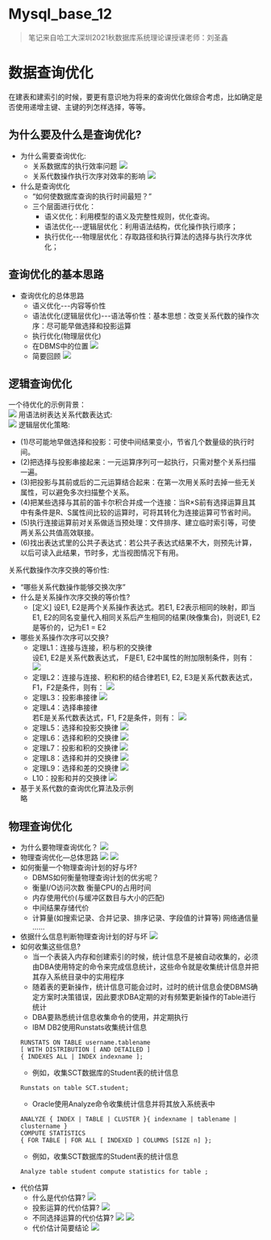 # Mysql_base_12

> 笔记来自哈工大深圳2021秋数据库系统理论课授课老师：刘圣鑫

# 数据查询优化
在建表和建索引的时候，要更有意识地为将来的查询优化做综合考虑，比如确定是否使用递增主键、主键的列怎样选择，等等。
## 为什么要及什么是查询优化?
- 为什么需要查询优化:
    - 关系数据库的执行效率问题
    ![](https://raw.githubusercontent.com/QizhengZou/Drawing_bed/main/20211115122516.png)
    - 关系代数操作执行次序对效率的影响
    ![](https://raw.githubusercontent.com/QizhengZou/Drawing_bed/main/20211115122720.png)
- 什么是查询优化
    - “如何使数据库查询的执行时间最短？”
    - 三个层面进行优化：
        - 语义优化：利用模型的语义及完整性规则，优化查询。
        - 语法优化---逻辑层优化：利用语法结构，优化操作执行顺序；
        - 执行优化---物理层优化：存取路径和执行算法的选择与执行次序优化；

## 查询优化的基本思路
- 查询优化的总体思路
    - 语义优化---内容等价性
    - 语法优化(逻辑层优化)---语法等价性：基本思想：改变关系代数的操作次序：尽可能早做选择和投影运算
    - 执行优化(物理层优化)
    - 在DBMS中的位置
![](https://raw.githubusercontent.com/QizhengZou/Drawing_bed/main/20211115123812.png)
    - 简要回顾
    ![](https://raw.githubusercontent.com/QizhengZou/Drawing_bed/main/20211115124047.png)

## 逻辑查询优化
一个待优化的示例背景：   
![](https://raw.githubusercontent.com/QizhengZou/Drawing_bed/main/20211115205559.png)
用语法树表达关系代数表达式:   
![](https://raw.githubusercontent.com/QizhengZou/Drawing_bed/main/20211115205716.png)
逻辑层优化策略:   
- (1)尽可能地早做选择和投影：可使中间结果变小，节省几个数量级的执行时间。
- (2)把选择与投影串接起来：一元运算序列可一起执行，只需对整个关系扫描一遍。
- (3)把投影与其前或后的二元运算结合起来：在第一次用关系时去掉一些无关属性，可以避免多次扫描整个关系。
- (4)把某些选择与其前的笛卡尔积合并成一个连接：当R×S前有选择运算且其中有条件是R、S属性间比较的运算时，可将其转化为连接运算可节省时间。
- (5)执行连接运算前对关系做适当预处理：文件排序、建立临时索引等，可使两关系公共值高效联接。
- (6)找出表达式里的公共子表达式：若公共子表达式结果不大，则预先计算，以后可读入此结果，节时多，尤当视图情况下有用。

关系代数操作次序交换的等价性:
- “哪些关系代数操作能够交换次序”
- 什么是关系操作次序交换的等价性?
    - [定义] 设E1, E2是两个关系操作表达式。若E1, E2表示相同的映射，即当E1, E2的同名变量代入相同关系后产生相同的结果(映像集合)，则说E1, E2是等价的，记为E1 = E2 
- 哪些关系操作次序可以交换?
    - 定理L1：连接与连接，积与积的交换律   
    设E1, E2是关系代数表达式， F是E1, E2中属性的附加限制条件，则有：
    ![](https://raw.githubusercontent.com/QizhengZou/Drawing_bed/main/20211115210330.png)
    - 定理L2：连接与连接、积和积的结合律若E1, E2, E3是关系代数表达式，F1，F2是条件，则有：
    ![](https://raw.githubusercontent.com/QizhengZou/Drawing_bed/main/20211115210443.png)
    - 定理L3：投影串接律
    ![](https://raw.githubusercontent.com/QizhengZou/Drawing_bed/main/20211115210534.png)
    - 定理L4：选择串接律   
    若E是关系代数表达式，F1, F2是条件，则有：
    ![](https://raw.githubusercontent.com/QizhengZou/Drawing_bed/main/20211115210629.png)
    - 定理L5：选择和投影交换律
    ![](https://raw.githubusercontent.com/QizhengZou/Drawing_bed/main/20211115210709.png)
    - 定理L6：选择和积的交换律
    ![](https://raw.githubusercontent.com/QizhengZou/Drawing_bed/main/20211115210802.png)
    - 定理L7：投影和积的交换律
    ![](https://raw.githubusercontent.com/QizhengZou/Drawing_bed/main/20211115210844.png)
    - 定理L8：选择和并的交换律
    ![](https://raw.githubusercontent.com/QizhengZou/Drawing_bed/main/20211115210926.png)
    - 定理L9：选择和差的交换律
    ![](https://raw.githubusercontent.com/QizhengZou/Drawing_bed/main/20211115211004.png)
    - L10：投影和并的交换律
    ![](https://raw.githubusercontent.com/QizhengZou/Drawing_bed/main/20211115211052.png)
- 基于关系代数的查询优化算法及示例   
略

## 物理查询优化
- 为什么要物理查询优化？
![](https://raw.githubusercontent.com/QizhengZou/Drawing_bed/main/20211115211243.png)
- 物理查询优化—总体思路
![](https://raw.githubusercontent.com/QizhengZou/Drawing_bed/main/20211115211721.png)
![](https://raw.githubusercontent.com/QizhengZou/Drawing_bed/main/20211115211848.png)
- 如何衡量一个物理查询计划的好与坏?
    - DBMS如何衡量物理查询计划的优劣呢？ 
    - 衡量I/O访问次数 衡量CPU的占用时间 
    - 内存使用代价(与缓冲区数目与大小的匹配) 
    - 中间结果存储代价
    - 计算量(如搜索记录、合并记录、排序记录、字段值的计算等) 网络通信量
    ……
- 依据什么信息判断物理查询计划的好与坏
![](https://raw.githubusercontent.com/QizhengZou/Drawing_bed/main/20211115212250.png)
- 如何收集这些信息?
    - 当一个表装入内存和创建索引的时候，统计信息不是被自动收集的，必须由DBA使用特定的命令来完成信息统计，这些命令就是收集统计信息并把其存入系统目录中的实用程序
    - 随着表的更新操作，统计信息可能会过时，过时的统计信息会使DBMS确定方案时决策错误，因此要求DBA定期的对有频繁更新操作的Table进行统计
    - DBA要熟悉统计信息收集命令的使用，并定期执行
    - IBM DB2使用Runstats收集统计信息
    ```
    RUNSTATS ON TABLE username.tablename
    [ WITH DISTRIBUTION [ AND DETAILED ]
    { INDEXES ALL | INDEX indexname ];
    ```
    - 例如，收集SCT数据库的Student表的统计信息
    ```
    Runstats on table SCT.student;
    ```
    - Oracle使用Analyze命令收集统计信息并将其放入系统表中
    ```
    ANALYZE { INDEX | TABLE | CLUSTER }{ indexname | tablename | clustername }
    COMPUTE STATISTICS
    { FOR TABLE | FOR ALL [ INDEXED ] COLUMNS [SIZE n] };
    ```
    - 例如，收集SCT数据库的Student表的统计信息
    ```
    Analyze table student compute statistics for table ;
    ```
- 代价估算
    - 什么是代价估算?
    ![](https://raw.githubusercontent.com/QizhengZou/Drawing_bed/main/20211115212831.png)
    - 投影运算的代价估算?
    ![](https://raw.githubusercontent.com/QizhengZou/Drawing_bed/main/20211115212949.png)
    - 不同选择运算的代价估算?
    ![](https://raw.githubusercontent.com/QizhengZou/Drawing_bed/main/20211115213055.png)
    ![](https://raw.githubusercontent.com/QizhengZou/Drawing_bed/main/20211115213145.png)
    - 代价估计简要结论
    ![](https://raw.githubusercontent.com/QizhengZou/Drawing_bed/main/20211115213321.png)




